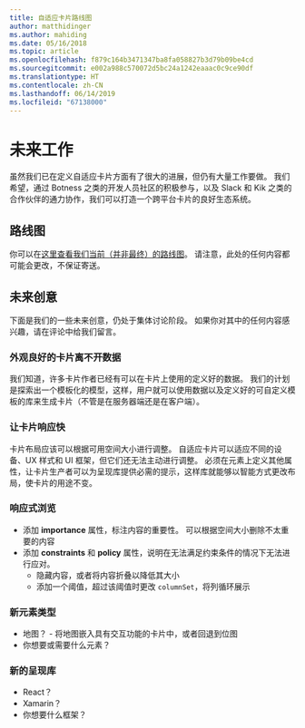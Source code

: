 ```yaml
---
title: 自适应卡片路线图
author: matthidinger
ms.author: mahiding
ms.date: 05/16/2018
ms.topic: article
ms.openlocfilehash: f879c164b3471347ba8fa058827b3d79b09be4cd
ms.sourcegitcommit: e002a988c570072d5bc24a1242eaaac0c9ce90df
ms.translationtype: HT
ms.contentlocale: zh-CN
ms.lasthandoff: 06/14/2019
ms.locfileid: "67138000"
---
```

# <a name="future-work"></a>未来工作

虽然我们已在定义自适应卡片方面有了很大的进展，但仍有大量工作要做。 我们希望，通过 Botness 之类的开发人员社区的积极参与，以及 Slack 和 Kik 之类的合作伙伴的通力协作，我们可以打造一个跨平台卡片的良好生态系统。

## <a name="roadmap"></a>路线图

你可以在[这里查看我们当前（并非最终）的路线图](https://portal.productboard.com/adaptivecards/1-adaptive-cards-portal/tabs/1-backlog)。 请注意，此处的任何内容都可能会更改，不保证寄送。

## <a name="future-ideas"></a>未来创意

下面是我们的一些未来创意，仍处于集体讨论阶段。 如果你对其中的任何内容感兴趣，请在评论中给我们留言。

### <a name="great-looking-cards-from-data"></a>外观良好的卡片离不开数据

我们知道，许多卡片作者已经有可以在卡片上使用的定义好的数据。 我们的计划是探索出一个模板化的模型，这样，用户就可以使用数据以及定义好的可自定义模板的库来生成卡片（不管是在服务器端还是在客户端）。

### <a name="make-cards-responsive"></a>让卡片响应快

卡片布局应该可以根据可用空间大小进行调整。 自适应卡片可以适应不同的设备、UX 样式和 UI 框架，但它们还无法主动进行调整。 必须在元素上定义其他属性，让卡片生产者可以为呈现库提供必需的提示，这样库就能够以智能方式更改布局，使卡片的用途不变。

### <a name="responsive-exploration"></a>响应式浏览

* 添加 **importance** 属性，标注内容的重要性。 可以根据空间大小删除不太重要的内容
* 添加 **constraints** 和 **policy** 属性，说明在无法满足约束条件的情况下无法进行应对。 
  * 隐藏内容，或者将内容折叠以降低其大小
  * 添加一个阈值，超过该阈值时更改 `columnSet`，将列循环展示

### <a name="new-element-types"></a>新元素类型

* 地图？ - 将地图嵌入具有交互功能的卡片中，或者回退到位图
* 你想要或需要什么元素？ 

### <a name="new-rendering-libraries"></a>新的呈现库

* React？
* Xamarin？
* 你想要什么框架？ 
